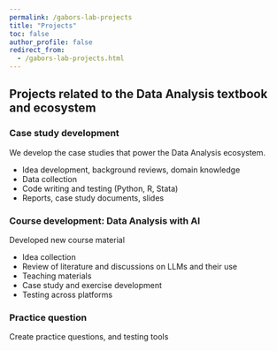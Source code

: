 ```yaml
---
permalink: /gabors-lab-projects
title: "Projects"
toc: false
author_profile: false
redirect_from:
  - /gabors-lab-projects.html
---
```




## Projects related to the Data Analysis textbook and ecosystem

### Case study development 

We develop the case studies that power the Data Analysis ecosystem. 
* Idea development, background reviews, domain knowledge
* Data collection
* Code writing and testing (Python, R, Stata)
* Reports, case study documents, slides

### Course development: Data Analysis with AI

Developed new course material
* Idea collection
* Review of literature and discussions on LLMs and their use
* Teaching materials 
* Case study and exercise development
* Testing across platforms

### Practice question

Create practice questions, and testing tools

